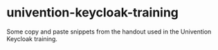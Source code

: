 # univention-keycloak-training
Some copy and paste snippets from the handout used in the Univention Keycloak training.
